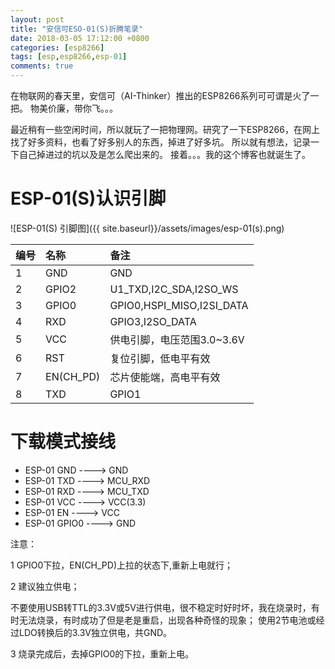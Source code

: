 ```yaml
---
layout: post
title: "安信可ESO-01(S)折腾笔录"
date: 2018-03-05 17:12:00 +0800
categories: [esp8266]
tags: [esp,esp8266,esp-01]
comments: true
---
```



在物联网的春天里，安信可（AI-Thinker）推出的ESP8266系列可可谓是火了一把。
物美价廉，带你飞。。。

最近稍有一些空闲时间，所以就玩了一把物理网。研究了一下ESP8266，在网上找了好多资料，也看了好多别人的东西，掉进了好多坑。
所以就有想法，记录一下自己掉进过的坑以及是怎么爬出来的。
接着。。。我的这个博客也就诞生了。


ESP-01(S)认识引脚
============

![ESP-01(S) 引脚图]({{ site.baseurl}}/assets/images/esp-01(s).png)

|编号|名称|备注|
|:---|:---|:---|
|1|GND|GND|
|2|GPIO2|U1_TXD,I2C_SDA,I2SO_WS|
|3|GPIO0|GPIO0,HSPI_MISO,I2SI_DATA|
|4|RXD|GPIO3,I2SO_DATA|
|5|VCC|供电引脚，电压范围3.0~3.6V|
|6|RST|复位引脚，低电平有效|
|7|EN(CH_PD)|芯片使能端，高电平有效|
|8|TXD|GPIO1|


下载模式接线
============

* ESP-01 GND    ---->   GND
* ESP-01 TXD    ---->   MCU_RXD
* ESP-01 RXD    ---->   MCU_TXD
* ESP-01 VCC    ---->   VCC(3.3)
* ESP-01 EN     ---->   VCC
* ESP-01 GPIO0  ---->   GND

注意：

1 GPIO0下拉，EN(CH_PD)上拉的状态下,重新上电就行；

2 建议独立供电；

 不要使用USB转TTL的3.3V或5V进行供电，很不稳定时好时坏，我在烧录时，有时无法烧录，有时成功了但是老是重启，出现各种奇怪的现象；
 使用2节电池或经过LDO转换后的3.3V独立供电，共GND。

3 烧录完成后，去掉GPIO0的下拉，重新上电。
